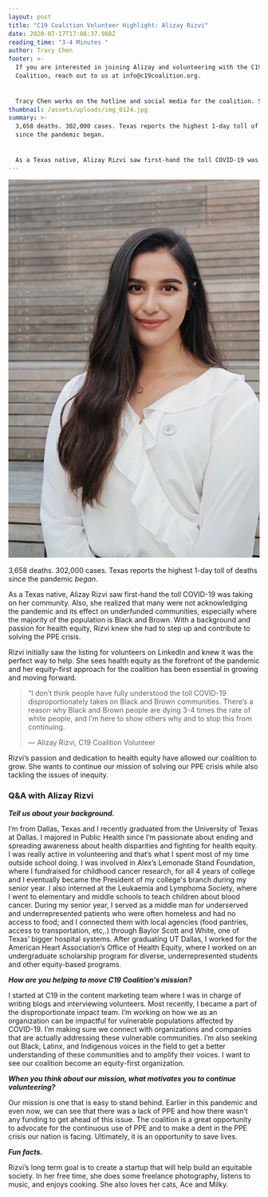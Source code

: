 ```yaml
---
layout: post
title: "C19 Coalition Volunteer Highlight: Alizay Rizvi"
date: 2020-07-17T17:08:37.988Z
reading_time: "3-4 Minutes "
author: Tracy Chen
footer: >-
  If you are interested in joining Alizay and volunteering with the C19
  Coalition, reach out to us at info@c19coalition.org.


  Tracy Chen works on the hotline and social media for the coalition. She is a high school student planning on studying neuroscience on a pre-professional path. She spends most of her time running or on Depop. You can find her on [LinkedIn](https://www.linkedin.com/in/tracy-chen-3614661a4/).
thumbnail: /assets/uploads/img_0124.jpg
summary: >-
  3,658 deaths. 302,000 cases. Texas reports the highest 1-day toll of deaths
  since the pandemic began.


  As a Texas native, Alizay Rizvi saw first-hand the toll COVID-19 was taking on her community but also realized how many were not acknowledging the pandemic...
---
```

![](/assets/uploads/img_0124.jpg)

3,658 deaths. 302,000 cases. Texas reports the highest 1-day toll of deaths since the pandemic *began*.

As a Texas native, Alizay Rizvi saw first-hand the toll COVID-19 was taking on her community. Also, she realized that many were not acknowledging the pandemic and its effect on underfunded communities, especially where the majority of the population is Black and Brown. With a background and passion for health equity, Rizvi knew she had to step up and contribute to solving the PPE crisis.

Rizvi initially saw the listing for volunteers on LinkedIn and knew it was the perfect way to help. She sees health equity as the forefront of the pandemic and her equity-first approach for the coalition has been essential in growing and moving forward.

> “I don’t think people have fully understood the toll COVID-19 disproportionately takes on Black and Brown communities. There’s a reason why Black and Brown people are dying 3-4 times the rate of white people, and I’m here to show others why and to stop this from continuing.
>
> — Alizay Rizvi, C19 Coalition Volunteer

Rizvi’s passion and dedication to health equity have allowed our coalition to grow. She wants to continue our mission of solving our PPE crisis while also tackling the issues of inequity.

### Q&A with Alizay Rizvi

***Tell us about your background.***

I’m from Dallas, Texas and I recently graduated from the University of Texas at Dallas. I majored in Public Health since I’m passionate about ending and spreading awareness about health disparities and fighting for health equity. I was really active in volunteering and that’s what I spent most of my time outside school doing. I was involved in Alex’s Lemonade Stand Foundation, where I fundraised for childhood cancer research, for all 4 years of college and I eventually became the President of my college's branch during my senior year. I also interned at the Leukaemia and Lymphoma Society, where I went to elementary and middle schools to teach children about blood cancer. During my senior year, I served as a middle man for underserved and underrepresented patients who were often homeless and had no access to food; and I connected them with local agencies (food pantries, access to transportation, etc,.) through Baylor Scott and White, one of Texas’ bigger hospital systems. After graduating UT Dallas, I worked for the American Heart Association’s Office of Health Equity, where I worked on an undergraduate scholarship program for diverse, underrepresented students and other equity-based programs. 

***How are you helping to move C19 Coalition's mission?***

I started at C19 in the content marketing team where I was in charge of writing blogs and interviewing volunteers. Most recently, I became a part of the disproportionate impact team. I’m working on how we as an organization can be impactful for vulnerable populations affected by COVID-19. I’m making sure we connect with organizations and companies that are actually addressing these vulnerable communities. I’m also seeking out Black, Latinx, and Indigenous voices in the field to get a better understanding of these communities and to amplify their voices. I want to see our coalition become an equity-first organization.

***When you think about our mission, what motivates you to continue volunteering?***

Our mission is one that is easy to stand behind. Earlier in this pandemic and even now, we can see that there was a lack of PPE and how there wasn’t any funding to get ahead of this issue. The coalition is a great opportunity to advocate for the continuous use of PPE and to make a dent in the PPE crisis our nation is facing. Ultimately, it is an opportunity to save lives.

***Fun facts.***

Rizvi’s long term goal is to create a startup that will help build an equitable society. In her free time, she does some freelance photography, listens to music, and enjoys cooking. She also loves her cats, Ace and Milky.
